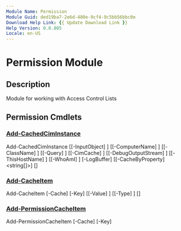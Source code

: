 ```yaml
---
Module Name: Permission
Module Guid: ded19ba7-2e6d-480e-9cf4-9c5bb56bbc0e
Download Help Link: {{ Update Download Link }}
Help Version: 0.0.805
Locale: en-US
---
```


# Permission Module
## Description
Module for working with Access Control Lists
## Permission Cmdlets
### [Add-CachedCimInstance](Add-CachedCimInstance.md)

Add-CachedCimInstance [[-InputObject] <Object>] [[-ComputerName] <string>] [[-ClassName] <string>] [[-Query] <string>] [[-CimCache] <hashtable>] [[-DebugOutputStream] <string>] [[-ThisHostName] <string>] [[-WhoAmI] <string>] [-LogBuffer] <ref> [[-CacheByProperty] <string[]>] [<CommonParameters>]

### [Add-CacheItem](Add-CacheItem.md)

Add-CacheItem [-Cache] <hashtable> [-Key] <Object> [[-Value] <Object>] [[-Type] <type>] [<CommonParameters>]

### [Add-PermissionCacheItem](Add-PermissionCacheItem.md)

Add-PermissionCacheItem [-Cache] <ref> [-Key] <Object> [[-Value] <Object>] [[-Type] <type>] [<CommonParameters>]

### [ConvertTo-ItemBlock](ConvertTo-ItemBlock.md)

ConvertTo-ItemBlock [[-ItemPermissions] <Object>]

### [Expand-Permission](Expand-Permission.md)

Expand-Permission [[-SplitBy] <Object>] [[-GroupBy] <Object>] [[-AceGuidByPath] <Object>] [[-AceGUIDsByResolvedID] <Object>] [[-ACEsByGUID] <Object>] [[-PrincipalsByResolvedID] <Object>] [[-ACLsByPath] <Object>] [[-TargetPath] <hashtable>] [[-Children] <hashtable>] [[-ThisHostName] <string>] [[-WhoAmI] <string>] [[-LogBuffer] <hashtable>] [[-DebugOutputStream] <string>] [[-ProgressParentId] <int>]

### [Expand-PermissionTarget](Expand-PermissionTarget.md)

Expand-PermissionTarget [[-RecurseDepth] <int>] [[-ThreadCount] <ushort>] [[-DebugOutputStream] <string>] [[-ThisHostname] <string>] [[-WhoAmI] <string>] [-LogBuffer] <ref> [[-ProgressParentId] <int>] [[-TargetPath] <hashtable>] [<CommonParameters>]

### [Find-CachedCimInstance](Find-CachedCimInstance.md)

Find-CachedCimInstance [[-ComputerName] <string>] [[-Key] <string>] [[-CimCache] <hashtable>] [[-Log] <hashtable>] [[-CacheToSearch] <string[]>]

### [Find-ResolvedIDsWithAccess](Find-ResolvedIDsWithAccess.md)

Find-ResolvedIDsWithAccess [[-ItemPath] <Object>] [[-AceGUIDsByPath] <hashtable>] [[-ACEsByGUID] <hashtable>] [[-PrincipalsByResolvedID] <hashtable>]

### [Find-ServerFqdn](Find-ServerFqdn.md)

Find-ServerFqdn [[-Known] <string[]>] [[-TargetPath] <hashtable>] [[-ThisFqdn] <string>] [[-ProgressParentId] <int>]

### [Format-Permission](Format-Permission.md)

Format-Permission [[-Permission] <psobject>] [[-IgnoreDomain] <string[]>] [[-GroupBy] <string>] [[-FileFormat] <string[]>] [[-OutputFormat] <string>] [[-Culture] <cultureinfo>] [[-ShortNameByID] <hashtable>] [[-ExcludeClassFilterContents] <hashtable>] [[-IncludeFilterContents] <hashtable>] [[-ProgressParentId] <int>]

### [Format-TimeSpan](Format-TimeSpan.md)

Format-TimeSpan [[-TimeSpan] <timespan>] [[-UnitsToResolve] <string[]>]

### [Get-AccessControlList](Get-AccessControlList.md)

Get-AccessControlList [[-TargetPath] <hashtable>] [[-ThreadCount] <ushort>] [[-DebugOutputStream] <string>] [[-ThisHostname] <string>] [[-WhoAmI] <string>] [-LogBuffer] <ref> [[-OwnerCache] <ConcurrentDictionary[string,psobject]>] [[-ProgressParentId] <int>] [[-Output] <hashtable>] [[-WarningCache] <hashtable>] [<CommonParameters>]

### [Get-CachedCimInstance](Get-CachedCimInstance.md)

Get-CachedCimInstance [[-ComputerName] <string>] [[-ClassName] <string>] [[-Namespace] <string>] [[-Query] <string>] [[-CimCache] <hashtable>] [[-DebugOutputStream] <string>] [[-ThisHostName] <string>] [[-ThisFqdn] <string>] [[-WhoAmI] <string>] [-LogBuffer] <ref> [-KeyProperty] <string> [[-CacheByProperty] <string[]>] [<CommonParameters>]

### [Get-CachedCimSession](Get-CachedCimSession.md)

Get-CachedCimSession [[-ComputerName] <string>] [[-CimCache] <hashtable>] [[-DebugOutputStream] <string>] [[-ThisHostName] <string>] [[-ThisFqdn] <string>] [[-WhoAmI] <string>] [-LogBuffer] <ref> [<CommonParameters>]

### [Get-PermissionPrincipal](Get-PermissionPrincipal.md)

Get-PermissionPrincipal [[-DebugOutputStream] <string>] [[-ThreadCount] <int>] [[-PrincipalByID] <hashtable>] [[-ACEsByResolvedID] <hashtable>] [[-CimCache] <hashtable>] [[-DirectoryEntryCache] <ref>] [[-DomainsByNetbios] <ref>] [[-DomainsBySid] <ref>] [[-DomainsByFqdn] <ref>] [[-ThisFqdn] <string>] [[-ThisHostName] <string>] [[-WhoAmI] <string>] [-LogBuffer] <ref> [[-ProgressParentId] <int>] [[-CurrentDomain] <string>] [-NoGroupMembers] [<CommonParameters>]

### [Get-TimeZoneName](Get-TimeZoneName.md)

Get-TimeZoneName [[-Time] <datetime>] [[-TimeZone] <ciminstance>]

### [Initialize-Cache](Initialize-Cache.md)

Initialize-Cache [[-Fqdn] <string[]>] [[-DebugOutputStream] <string>] [[-ThreadCount] <int>] [[-CimCache] <hashtable>] [[-DirectoryEntryCache] <ref>] [[-DomainsByNetbios] <ref>] [[-DomainsBySid] <ref>] [[-DomainsByFqdn] <ref>] [[-ThisHostName] <string>] [[-ThisFqdn] <string>] [[-WhoAmI] <string>] [-LogBuffer] <ref> [[-ProgressParentId] <int>] [[-WellKnownSIDBySID] <hashtable>] [<CommonParameters>]

### [Invoke-PermissionAnalyzer](Invoke-PermissionAnalyzer.md)

Invoke-PermissionAnalyzer [[-AclByPath] <hashtable>] [[-AllowDisabledInheritance] <hashtable>] [[-PrincipalByID] <hashtable>] [[-AccountConvention] <scriptblock>]

### [Invoke-PermissionCommand](Invoke-PermissionCommand.md)

Invoke-PermissionCommand [[-Command] <string>]

### [New-PermissionCache](New-PermissionCache.md)

New-PermissionCache [[-Key] <type>] [[-Value] <type>]

### [Out-Permission](Out-Permission.md)

Out-Permission [[-OutputFormat] <string>] [[-GroupBy] <string>] [[-FormattedPermission] <hashtable>]

### [Out-PermissionFile](Out-PermissionFile.md)

Out-PermissionFile [[-ExcludeAccount] <string[]>] [[-ExcludeClass] <string[]>] [[-IgnoreDomain] <Object>] [[-TargetPath] <string[]>] [[-OutputDir] <Object>] [[-WhoAmI] <string>] [[-ThisFqdn] <Object>] [[-StopWatch] <Object>] [[-Title] <Object>] [[-Permission] <Object>] [[-FormattedPermission] <Object>] [[-LogParams] <Object>] [[-RecurseDepth] <Object>] [[-LogFileList] <Object>] [[-ReportInstanceId] <Object>] [[-AceByGUID] <hashtable>] [[-AclByPath] <hashtable>] [[-PrincipalByID] <hashtable>] [[-Parent] <hashtable>] [[-Detail] <int[]>] [[-Culture] <cultureinfo>] [[-FileFormat] <string[]>] [[-OutputFormat] <string>] [[-GroupBy] <string>] [[-SplitBy] <string[]>] [[-BestPracticeEval] <psobject>] [-NoMembers]

### [Remove-CachedCimSession](Remove-CachedCimSession.md)

Remove-CachedCimSession [[-CimCache] <hashtable>]

### [Resolve-AccessControlList](Resolve-AccessControlList.md)

Resolve-AccessControlList [[-ACLsByPath] <hashtable>] [[-DebugOutputStream] <string>] [[-ThreadCount] <int>] [[-ACEsByGUID] <hashtable>] [[-AceGUIDsByResolvedID] <hashtable>] [[-AceGUIDsByPath] <hashtable>] [[-CimCache] <hashtable>] [[-DirectoryEntryCache] <ref>] [[-DomainsByFqdn] <ref>] [[-DomainsByNetbios] <ref>] [[-DomainsBySid] <ref>] [[-ThisHostName] <string>] [[-ThisFqdn] <string>] [[-WhoAmI] <string>] [-LogBuffer] <ref> [[-ProgressParentId] <int>] [[-InheritanceFlagResolved] <string[]>] [<CommonParameters>]

### [Resolve-Folder](Resolve-Folder.md)

Resolve-Folder [[-TargetPath] <string>] [[-CimCache] <hashtable>] [[-DebugOutputStream] <string>] [[-ThisHostname] <string>] [[-ThisFqdn] <string>] [[-WhoAmI] <string>] [-LogBuffer] <ref> [<CommonParameters>]

### [Resolve-PermissionTarget](Resolve-PermissionTarget.md)

Resolve-PermissionTarget [[-TargetPath] <DirectoryInfo[]>] [[-CimCache] <hashtable>] [[-DebugOutputStream] <string>] [[-ThisHostname] <string>] [[-ThisFqdn] <string>] [[-WhoAmI] <string>] [-LogBuffer] <ref> [[-Output] <hashtable>] [[-ProgressParentId] <int>] [<CommonParameters>]

### [Select-PermissionPrincipal](Select-PermissionPrincipal.md)

Select-PermissionPrincipal [[-PrincipalByID] <hashtable>] [[-ExcludeAccount] <string[]>] [[-IncludeAccount] <string[]>] [[-IgnoreDomain] <string[]>] [[-IdByShortName] <hashtable>] [[-ShortNameByID] <hashtable>] [[-ExcludeClassFilterContents] <hashtable>] [[-ExcludeFilterContents] <hashtable>] [[-IncludeFilterContents] <hashtable>] [[-ProgressParentId] <int>] [[-ThisHostName] <string>] [[-WhoAmI] <string>] [[-LogBuffer] <hashtable>]


